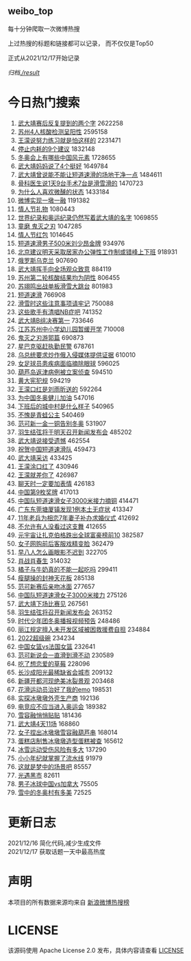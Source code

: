 weibo_top  
---
每十分钟爬取一次微博热搜  

上过热搜的标题和链接都可以记录， 而不仅仅是Top50

正式从2021/12/17开始记录  

*归档[./result](./result/)*

# 今日热门搜索  
1. [武大靖赛后反复提到的两个字](https://s.weibo.com//weibo?q=%23%E6%AD%A6%E5%A4%A7%E9%9D%96%E8%B5%9B%E5%90%8E%E5%8F%8D%E5%A4%8D%E6%8F%90%E5%88%B0%E7%9A%84%E4%B8%A4%E4%B8%AA%E5%AD%97%23&Refer=top) 2622258
2. [苏州4人核酸检测呈阳性](https://s.weibo.com//weibo?q=%23%E8%8B%8F%E5%B7%9E4%E4%BA%BA%E6%A0%B8%E9%85%B8%E6%A3%80%E6%B5%8B%E5%91%88%E9%98%B3%E6%80%A7%23&Refer=top) 2595158
3. [王濛说努力练习就是怕这样的](https://s.weibo.com//weibo?q=%23%E7%8E%8B%E6%BF%9B%E8%AF%B4%E5%8A%AA%E5%8A%9B%E7%BB%83%E4%B9%A0%E5%B0%B1%E6%98%AF%E6%80%95%E8%BF%99%E6%A0%B7%E7%9A%84%23&Refer=top) 2231471
4. [停止内耗的9个建议](https://s.weibo.com//weibo?q=%23%E5%81%9C%E6%AD%A2%E5%86%85%E8%80%97%E7%9A%849%E4%B8%AA%E5%BB%BA%E8%AE%AE%23&Refer=top) 1832148
5. [冬奥会上有哪些中国风元素](https://s.weibo.com//weibo?q=%23%E5%86%AC%E5%A5%A5%E4%BC%9A%E4%B8%8A%E6%9C%89%E5%93%AA%E4%BA%9B%E4%B8%AD%E5%9B%BD%E9%A3%8E%E5%85%83%E7%B4%A0%23&Refer=top) 1728655
6. [武大靖妈妈说了4个挺好](https://s.weibo.com//weibo?q=%23%E6%AD%A6%E5%A4%A7%E9%9D%96%E5%A6%88%E5%A6%88%E8%AF%B4%E4%BA%864%E4%B8%AA%E6%8C%BA%E5%A5%BD%23&Refer=top) 1649784
7. [武大靖曾说能不能让短道速滑的场地干净一点](https://s.weibo.com//weibo?q=%23%E6%AD%A6%E5%A4%A7%E9%9D%96%E6%9B%BE%E8%AF%B4%E8%83%BD%E4%B8%8D%E8%83%BD%E8%AE%A9%E7%9F%AD%E9%81%93%E9%80%9F%E6%BB%91%E7%9A%84%E5%9C%BA%E5%9C%B0%E5%B9%B2%E5%87%80%E4%B8%80%E7%82%B9%23&Refer=top) 1484611
8. [骨科医生说1天9台手术7台是滑雪滑的](https://s.weibo.com//weibo?q=%23%E9%AA%A8%E7%A7%91%E5%8C%BB%E7%94%9F%E8%AF%B41%E5%A4%A99%E5%8F%B0%E6%89%8B%E6%9C%AF7%E5%8F%B0%E6%98%AF%E6%BB%91%E9%9B%AA%E6%BB%91%E7%9A%84%23&Refer=top) 1470723
9. [为什么人喜欢微醺的状态](https://s.weibo.com//weibo?q=%23%E4%B8%BA%E4%BB%80%E4%B9%88%E4%BA%BA%E5%96%9C%E6%AC%A2%E5%BE%AE%E9%86%BA%E7%9A%84%E7%8A%B6%E6%80%81%23&Refer=top) 1433184
10. [微博实现一墩一融](https://s.weibo.com//weibo?q=%23%E5%BE%AE%E5%8D%9A%E5%AE%9E%E7%8E%B0%E4%B8%80%E5%A2%A9%E4%B8%80%E8%9E%8D%23&Refer=top) 1191382
11. [情人节礼物](https://s.weibo.com//weibo?q=%E6%83%85%E4%BA%BA%E8%8A%82%E7%A4%BC%E7%89%A9&Refer=top) 1080443
12. [世界纪录和奥运纪录仍然写着武大靖的名字](https://s.weibo.com//weibo?q=%23%E4%B8%96%E7%95%8C%E7%BA%AA%E5%BD%95%E5%92%8C%E5%A5%A5%E8%BF%90%E7%BA%AA%E5%BD%95%E4%BB%8D%E7%84%B6%E5%86%99%E7%9D%80%E6%AD%A6%E5%A4%A7%E9%9D%96%E7%9A%84%E5%90%8D%E5%AD%97%23&Refer=top) 1069855
13. [童磨 鬼灭之刃](https://s.weibo.com//weibo?q=%E7%AB%A5%E7%A3%A8%20%E9%AC%BC%E7%81%AD%E4%B9%8B%E5%88%83&Refer=top) 1047285
14. [情人节红包](https://s.weibo.com//weibo?q=%E6%83%85%E4%BA%BA%E8%8A%82%E7%BA%A2%E5%8C%85&Refer=top) 1014645
15. [短道速滑男子500米刘少昂金牌](https://s.weibo.com//weibo?q=%23%E7%9F%AD%E9%81%93%E9%80%9F%E6%BB%91%E7%94%B7%E5%AD%90500%E7%B1%B3%E5%88%98%E5%B0%91%E6%98%82%E9%87%91%E7%89%8C%23&Refer=top) 934976
16. [北京建议明天采取居家办公弹性工作制或错峰上下班](https://s.weibo.com//weibo?q=%23%E5%8C%97%E4%BA%AC%E5%BB%BA%E8%AE%AE%E6%98%8E%E5%A4%A9%E9%87%87%E5%8F%96%E5%B1%85%E5%AE%B6%E5%8A%9E%E5%85%AC%E5%BC%B9%E6%80%A7%E5%B7%A5%E4%BD%9C%E5%88%B6%E6%88%96%E9%94%99%E5%B3%B0%E4%B8%8A%E4%B8%8B%E7%8F%AD%23&Refer=top) 918931
17. [俄罗斯乌克兰](https://s.weibo.com//weibo?q=%E4%BF%84%E7%BD%97%E6%96%AF%E4%B9%8C%E5%85%8B%E5%85%B0&Refer=top) 907690
18. [武大靖挥手向全场观众致意](https://s.weibo.com//weibo?q=%23%E6%AD%A6%E5%A4%A7%E9%9D%96%E6%8C%A5%E6%89%8B%E5%90%91%E5%85%A8%E5%9C%BA%E8%A7%82%E4%BC%97%E8%87%B4%E6%84%8F%23&Refer=top) 884119
19. [苏州第二轮核酸结果均为阴性](https://s.weibo.com//weibo?q=%23%E8%8B%8F%E5%B7%9E%E7%AC%AC%E4%BA%8C%E8%BD%AE%E6%A0%B8%E9%85%B8%E7%BB%93%E6%9E%9C%E5%9D%87%E4%B8%BA%E9%98%B4%E6%80%A7%23&Refer=top) 806455
20. [苏翊鸣出战单板滑雪大跳台](https://s.weibo.com//weibo?q=%23%E8%8B%8F%E7%BF%8A%E9%B8%A3%E5%87%BA%E6%88%98%E5%8D%95%E6%9D%BF%E6%BB%91%E9%9B%AA%E5%A4%A7%E8%B7%B3%E5%8F%B0%23&Refer=top) 801983
21. [短道速滑](https://s.weibo.com//weibo?q=%23%E7%9F%AD%E9%81%93%E9%80%9F%E6%BB%91%23&Refer=top) 766908
22. [滑雪时这些注意事项请牢记](https://s.weibo.com//weibo?q=%23%E6%BB%91%E9%9B%AA%E6%97%B6%E8%BF%99%E4%BA%9B%E6%B3%A8%E6%84%8F%E4%BA%8B%E9%A1%B9%E8%AF%B7%E7%89%A2%E8%AE%B0%23&Refer=top) 750088
23. [这些歌手有清唱NB症吧](https://s.weibo.com//weibo?q=%23%E8%BF%99%E4%BA%9B%E6%AD%8C%E6%89%8B%E6%9C%89%E6%B8%85%E5%94%B1NB%E7%97%87%E5%90%A7%23&Refer=top) 741352
24. [武大靖B组决赛第一](https://s.weibo.com//weibo?q=%23%E6%AD%A6%E5%A4%A7%E9%9D%96B%E7%BB%84%E5%86%B3%E8%B5%9B%E7%AC%AC%E4%B8%80%23&Refer=top) 733646
25. [江苏苏州中小学幼儿园暂缓开学](https://s.weibo.com//weibo?q=%23%E6%B1%9F%E8%8B%8F%E8%8B%8F%E5%B7%9E%E4%B8%AD%E5%B0%8F%E5%AD%A6%E5%B9%BC%E5%84%BF%E5%9B%AD%E6%9A%82%E7%BC%93%E5%BC%80%E5%AD%A6%23&Refer=top) 710008
26. [鬼灭之刃游郭篇](https://s.weibo.com//weibo?q=%E9%AC%BC%E7%81%AD%E4%B9%8B%E5%88%83%E6%B8%B8%E9%83%AD%E7%AF%87&Refer=top) 690873
27. [星巴克驱赶执勤民警](https://s.weibo.com//weibo?q=%E6%98%9F%E5%B7%B4%E5%85%8B%E9%A9%B1%E8%B5%B6%E6%89%A7%E5%8B%A4%E6%B0%91%E8%AD%A6&Refer=top) 678761
28. [乌总统要求炒作俄入侵媒体提供证据](https://s.weibo.com//weibo?q=%23%E4%B9%8C%E6%80%BB%E7%BB%9F%E8%A6%81%E6%B1%82%E7%82%92%E4%BD%9C%E4%BF%84%E5%85%A5%E4%BE%B5%E5%AA%92%E4%BD%93%E6%8F%90%E4%BE%9B%E8%AF%81%E6%8D%AE%23&Refer=top) 610010
29. [女足球员患疾病面临摘除眼球](https://s.weibo.com//weibo?q=%23%E5%A5%B3%E8%B6%B3%E7%90%83%E5%91%98%E6%82%A3%E7%96%BE%E7%97%85%E9%9D%A2%E4%B8%B4%E6%91%98%E9%99%A4%E7%9C%BC%E7%90%83%23&Refer=top) 596025
30. [葫芦岛返津病例被立案侦查](https://s.weibo.com//weibo?q=%23%E8%91%AB%E8%8A%A6%E5%B2%9B%E8%BF%94%E6%B4%A5%E7%97%85%E4%BE%8B%E8%A2%AB%E7%AB%8B%E6%A1%88%E4%BE%A6%E6%9F%A5%23&Refer=top) 594510
31. [黄大宪犯规](https://s.weibo.com//weibo?q=%23%E9%BB%84%E5%A4%A7%E5%AE%AA%E7%8A%AF%E8%A7%84%23&Refer=top) 594219
32. [王濛口红是刘雨昕送的](https://s.weibo.com//weibo?q=%23%E7%8E%8B%E6%BF%9B%E5%8F%A3%E7%BA%A2%E6%98%AF%E5%88%98%E9%9B%A8%E6%98%95%E9%80%81%E7%9A%84%23&Refer=top) 592264
33. [为中国冬奥健儿加油](https://s.weibo.com//weibo?q=%E4%B8%BA%E4%B8%AD%E5%9B%BD%E5%86%AC%E5%A5%A5%E5%81%A5%E5%84%BF%E5%8A%A0%E6%B2%B9&Refer=top) 547016
34. [下班后的城中村是什么样子](https://s.weibo.com//weibo?q=%23%E4%B8%8B%E7%8F%AD%E5%90%8E%E7%9A%84%E5%9F%8E%E4%B8%AD%E6%9D%91%E6%98%AF%E4%BB%80%E4%B9%88%E6%A0%B7%E5%AD%90%23&Refer=top) 540965
35. [不愧是青蛙公主](https://s.weibo.com//weibo?q=%23%E4%B8%8D%E6%84%A7%E6%98%AF%E9%9D%92%E8%9B%99%E5%85%AC%E4%B8%BB%23&Refer=top) 540469
36. [范可新一金一铜告别冬奥](https://s.weibo.com//weibo?q=%23%E8%8C%83%E5%8F%AF%E6%96%B0%E4%B8%80%E9%87%91%E4%B8%80%E9%93%9C%E5%91%8A%E5%88%AB%E5%86%AC%E5%A5%A5%23&Refer=top) 531907
37. [羽生结弦将于明天召开新闻发布会](https://s.weibo.com//weibo?q=%23%E7%BE%BD%E7%94%9F%E7%BB%93%E5%BC%A6%E5%B0%86%E4%BA%8E%E6%98%8E%E5%A4%A9%E5%8F%AC%E5%BC%80%E6%96%B0%E9%97%BB%E5%8F%91%E5%B8%83%E4%BC%9A%23&Refer=top) 485202
38. [武大靖说接受遗憾](https://s.weibo.com//weibo?q=%23%E6%AD%A6%E5%A4%A7%E9%9D%96%E8%AF%B4%E6%8E%A5%E5%8F%97%E9%81%97%E6%86%BE%23&Refer=top) 462554
39. [祝贺中国短道速滑队](https://s.weibo.com//weibo?q=%E7%A5%9D%E8%B4%BA%E4%B8%AD%E5%9B%BD%E7%9F%AD%E9%81%93%E9%80%9F%E6%BB%91%E9%98%9F&Refer=top) 459473
40. [武大靖采访](https://s.weibo.com//weibo?q=%23%E6%AD%A6%E5%A4%A7%E9%9D%96%E9%87%87%E8%AE%BF%23&Refer=top) 433425
41. [王濛涂口红了](https://s.weibo.com//weibo?q=%23%E7%8E%8B%E6%BF%9B%E6%B6%82%E5%8F%A3%E7%BA%A2%E4%BA%86%23&Refer=top) 430946
42. [王濛就差你了](https://s.weibo.com//weibo?q=%23%E7%8E%8B%E6%BF%9B%E5%B0%B1%E5%B7%AE%E4%BD%A0%E4%BA%86%23&Refer=top) 426987
43. [聊天时一定要加表情](https://s.weibo.com//weibo?q=%23%E8%81%8A%E5%A4%A9%E6%97%B6%E4%B8%80%E5%AE%9A%E8%A6%81%E5%8A%A0%E8%A1%A8%E6%83%85%23&Refer=top) 426183
44. [中国第9枚奖牌](https://s.weibo.com//weibo?q=%23%E4%B8%AD%E5%9B%BD%E7%AC%AC9%E6%9E%9A%E5%A5%96%E7%89%8C%23&Refer=top) 417013
45. [中国队短道速滑女子3000米接力摘铜](https://s.weibo.com//weibo?q=%23%E4%B8%AD%E5%9B%BD%E9%98%9F%E7%9F%AD%E9%81%93%E9%80%9F%E6%BB%91%E5%A5%B3%E5%AD%903000%E7%B1%B3%E6%8E%A5%E5%8A%9B%E6%91%98%E9%93%9C%23&Refer=top) 414471
46. [广东东莞塘厦镇发现1例本土无症状](https://s.weibo.com//weibo?q=%23%E5%B9%BF%E4%B8%9C%E4%B8%9C%E8%8E%9E%E5%A1%98%E5%8E%A6%E9%95%87%E5%8F%91%E7%8E%B01%E4%BE%8B%E6%9C%AC%E5%9C%9F%E6%97%A0%E7%97%87%E7%8A%B6%23&Refer=top) 413347
47. [11年老兵为相恋7年妻子补办求婚仪式](https://s.weibo.com//weibo?q=%2311%E5%B9%B4%E8%80%81%E5%85%B5%E4%B8%BA%E7%9B%B8%E6%81%8B7%E5%B9%B4%E5%A6%BB%E5%AD%90%E8%A1%A5%E5%8A%9E%E6%B1%82%E5%A9%9A%E4%BB%AA%E5%BC%8F%23&Refer=top) 412692
48. [不允许有人没看过这支舞](https://s.weibo.com//weibo?q=%23%E4%B8%8D%E5%85%81%E8%AE%B8%E6%9C%89%E4%BA%BA%E6%B2%A1%E7%9C%8B%E8%BF%87%E8%BF%99%E6%94%AF%E8%88%9E%23&Refer=top) 412655
49. [元宇宙让扎克伯格跌出全球富豪榜前10](https://s.weibo.com//weibo?q=%23%E5%85%83%E5%AE%87%E5%AE%99%E8%AE%A9%E6%89%8E%E5%85%8B%E4%BC%AF%E6%A0%BC%E8%B7%8C%E5%87%BA%E5%85%A8%E7%90%83%E5%AF%8C%E8%B1%AA%E6%A6%9C%E5%89%8D10%23&Refer=top) 382587
50. [女子网购前后客服戏精变脸](https://s.weibo.com//weibo?q=%23%E5%A5%B3%E5%AD%90%E7%BD%91%E8%B4%AD%E5%89%8D%E5%90%8E%E5%AE%A2%E6%9C%8D%E6%88%8F%E7%B2%BE%E5%8F%98%E8%84%B8%23&Refer=top) 362479
51. [早八人怎么画眼影不迟到](https://s.weibo.com//weibo?q=%E6%97%A9%E5%85%AB%E4%BA%BA%E6%80%8E%E4%B9%88%E7%94%BB%E7%9C%BC%E5%BD%B1%E4%B8%8D%E8%BF%9F%E5%88%B0&Refer=top) 322705
52. [肖战肖春生](https://s.weibo.com//weibo?q=%23%E8%82%96%E6%88%98%E8%82%96%E6%98%A5%E7%94%9F%23&Refer=top) 314032
53. [橘子与牛奶真的不能一起吃吗](https://s.weibo.com//weibo?q=%23%E6%A9%98%E5%AD%90%E4%B8%8E%E7%89%9B%E5%A5%B6%E7%9C%9F%E7%9A%84%E4%B8%8D%E8%83%BD%E4%B8%80%E8%B5%B7%E5%90%83%E5%90%97%23&Refer=top) 299411
54. [瘦腿操的封神天花板](https://s.weibo.com//weibo?q=%23%E7%98%A6%E8%85%BF%E6%93%8D%E7%9A%84%E5%B0%81%E7%A5%9E%E5%A4%A9%E8%8A%B1%E6%9D%BF%23&Refer=top) 285138
55. [范可新赛后亲吻冰面](https://s.weibo.com//weibo?q=%23%E8%8C%83%E5%8F%AF%E6%96%B0%E8%B5%9B%E5%90%8E%E4%BA%B2%E5%90%BB%E5%86%B0%E9%9D%A2%23&Refer=top) 277657
56. [中国队短道速滑女子3000米接力](https://s.weibo.com//weibo?q=%23%E4%B8%AD%E5%9B%BD%E9%98%9F%E7%9F%AD%E9%81%93%E9%80%9F%E6%BB%91%E5%A5%B3%E5%AD%903000%E7%B1%B3%E6%8E%A5%E5%8A%9B%23&Refer=top) 275126
57. [武大靖下场比赛见](https://s.weibo.com//weibo?q=%23%E6%AD%A6%E5%A4%A7%E9%9D%96%E4%B8%8B%E5%9C%BA%E6%AF%94%E8%B5%9B%E8%A7%81%23&Refer=top) 267561
58. [羽生结弦将召开新闻发布会](https://s.weibo.com//weibo?q=%E7%BE%BD%E7%94%9F%E7%BB%93%E5%BC%A6%E5%B0%86%E5%8F%AC%E5%BC%80%E6%96%B0%E9%97%BB%E5%8F%91%E5%B8%83%E4%BC%9A&Refer=top) 263152
59. [时代少年团冬奥播报视频预告](https://s.weibo.com//weibo?q=%23%E6%97%B6%E4%BB%A3%E5%B0%91%E5%B9%B4%E5%9B%A2%E5%86%AC%E5%A5%A5%E6%92%AD%E6%8A%A5%E8%A7%86%E9%A2%91%E9%A2%84%E5%91%8A%23&Refer=top) 248486
60. [丽江规定擅入未开发区域被困救援费自担](https://s.weibo.com//weibo?q=%23%E4%B8%BD%E6%B1%9F%E8%A7%84%E5%AE%9A%E6%93%85%E5%85%A5%E6%9C%AA%E5%BC%80%E5%8F%91%E5%8C%BA%E5%9F%9F%E8%A2%AB%E5%9B%B0%E6%95%91%E6%8F%B4%E8%B4%B9%E8%87%AA%E6%8B%85%23&Refer=top) 234884
61. [2022超级碗](https://s.weibo.com//weibo?q=%232022%E8%B6%85%E7%BA%A7%E7%A2%97%23&Refer=top) 234234
62. [中国女篮vs法国女篮](https://s.weibo.com//weibo?q=%23%E4%B8%AD%E5%9B%BD%E5%A5%B3%E7%AF%AEvs%E6%B3%95%E5%9B%BD%E5%A5%B3%E7%AF%AE%23&Refer=top) 232641
63. [范可新说会一直滑到滑不动](https://s.weibo.com//weibo?q=%23%E8%8C%83%E5%8F%AF%E6%96%B0%E8%AF%B4%E4%BC%9A%E4%B8%80%E7%9B%B4%E6%BB%91%E5%88%B0%E6%BB%91%E4%B8%8D%E5%8A%A8%23&Refer=top) 230589
64. [吃了想恋爱的草莓](https://s.weibo.com//weibo?q=%23%E5%90%83%E4%BA%86%E6%83%B3%E6%81%8B%E7%88%B1%E7%9A%84%E8%8D%89%E8%8E%93%23&Refer=top) 228096
65. [长沙成阳光最稀缺省会城市](https://s.weibo.com//weibo?q=%23%E9%95%BF%E6%B2%99%E6%88%90%E9%98%B3%E5%85%89%E6%9C%80%E7%A8%80%E7%BC%BA%E7%9C%81%E4%BC%9A%E5%9F%8E%E5%B8%82%23&Refer=top) 209132
66. [新疆开都河现绝美冰裂景观](https://s.weibo.com//weibo?q=%23%E6%96%B0%E7%96%86%E5%BC%80%E9%83%BD%E6%B2%B3%E7%8E%B0%E7%BB%9D%E7%BE%8E%E5%86%B0%E8%A3%82%E6%99%AF%E8%A7%82%23&Refer=top) 203468
67. [花滑运动员治好了我的emo](https://s.weibo.com//weibo?q=%23%E8%8A%B1%E6%BB%91%E8%BF%90%E5%8A%A8%E5%91%98%E6%B2%BB%E5%A5%BD%E4%BA%86%E6%88%91%E7%9A%84emo%23&Refer=top) 198531
68. [实探冰墩墩外壳生产商](https://s.weibo.com//weibo?q=%23%E5%AE%9E%E6%8E%A2%E5%86%B0%E5%A2%A9%E5%A2%A9%E5%A4%96%E5%A3%B3%E7%94%9F%E4%BA%A7%E5%95%86%23&Refer=top) 192136
69. [电竞应不应当进入奥运会](https://s.weibo.com//weibo?q=%23%E7%94%B5%E7%AB%9E%E5%BA%94%E4%B8%8D%E5%BA%94%E5%BD%93%E8%BF%9B%E5%85%A5%E5%A5%A5%E8%BF%90%E4%BC%9A%23&Refer=top) 189382
70. [雪容融悄悄贴贴](https://s.weibo.com//weibo?q=%23%E9%9B%AA%E5%AE%B9%E8%9E%8D%E6%82%84%E6%82%84%E8%B4%B4%E8%B4%B4%23&Refer=top) 181436
71. [武大靖4天11场](https://s.weibo.com//weibo?q=%23%E6%AD%A6%E5%A4%A7%E9%9D%964%E5%A4%A911%E5%9C%BA%23&Refer=top) 168860
72. [女子捏出冰墩墩雪容融葫芦串](https://s.weibo.com//weibo?q=%23%E5%A5%B3%E5%AD%90%E6%8D%8F%E5%87%BA%E5%86%B0%E5%A2%A9%E5%A2%A9%E9%9B%AA%E5%AE%B9%E8%9E%8D%E8%91%AB%E8%8A%A6%E4%B8%B2%23&Refer=top) 168014
73. [蛋糕店制售冰墩墩造型蛋糕被查](https://s.weibo.com//weibo?q=%23%E8%9B%8B%E7%B3%95%E5%BA%97%E5%88%B6%E5%94%AE%E5%86%B0%E5%A2%A9%E5%A2%A9%E9%80%A0%E5%9E%8B%E8%9B%8B%E7%B3%95%E8%A2%AB%E6%9F%A5%23&Refer=top) 165612
74. [冰雪运动受伤风险有多大](https://s.weibo.com//weibo?q=%23%E5%86%B0%E9%9B%AA%E8%BF%90%E5%8A%A8%E5%8F%97%E4%BC%A4%E9%A3%8E%E9%99%A9%E6%9C%89%E5%A4%9A%E5%A4%A7%23&Refer=top) 137290
75. [小小年纪就掌握了流水线](https://s.weibo.com//weibo?q=%23%E5%B0%8F%E5%B0%8F%E5%B9%B4%E7%BA%AA%E5%B0%B1%E6%8E%8C%E6%8F%A1%E4%BA%86%E6%B5%81%E6%B0%B4%E7%BA%BF%23&Refer=top) 91979
76. [这就是梦中的场景吧](https://s.weibo.com//weibo?q=%23%E8%BF%99%E5%B0%B1%E6%98%AF%E6%A2%A6%E4%B8%AD%E7%9A%84%E5%9C%BA%E6%99%AF%E5%90%A7%23&Refer=top) 85557
77. [光遇黑市](https://s.weibo.com//weibo?q=%E5%85%89%E9%81%87%E9%BB%91%E5%B8%82&Refer=top) 82611
78. [男子冰球中国vs加拿大](https://s.weibo.com//weibo?q=%E7%94%B7%E5%AD%90%E5%86%B0%E7%90%83%E4%B8%AD%E5%9B%BDvs%E5%8A%A0%E6%8B%BF%E5%A4%A7&Refer=top) 75505
79. [雪中的冬奥村有多美](https://s.weibo.com//weibo?q=%23%E9%9B%AA%E4%B8%AD%E7%9A%84%E5%86%AC%E5%A5%A5%E6%9D%91%E6%9C%89%E5%A4%9A%E7%BE%8E%23&Refer=top) 72525
# 更新日志  
2021/12/16  简化代码,减少生成文件  
2021/12/17  获取话题一天中最高热度
# 声明  
本项目的所有数据来源均来自 [新浪微博热搜榜](https://s.weibo.com/top/summary)  

# LICENSE
该源码使用 Apache License 2.0 发布，具体内容请查看 [LICENSE](./LICENSE)
